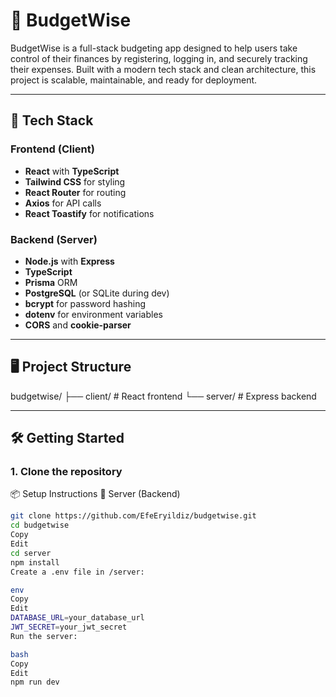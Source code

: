 # 💸 BudgetWise

BudgetWise is a full-stack budgeting app designed to help users take control of their finances by registering, logging in, and securely tracking their expenses. Built with a modern tech stack and clean architecture, this project is scalable, maintainable, and ready for deployment.

---

## 🚀 Tech Stack

### Frontend (Client)
- **React** with **TypeScript**
- **Tailwind CSS** for styling
- **React Router** for routing
- **Axios** for API calls
- **React Toastify** for notifications

### Backend (Server)
- **Node.js** with **Express**
- **TypeScript**
- **Prisma** ORM
- **PostgreSQL** (or SQLite during dev)
- **bcrypt** for password hashing
- **dotenv** for environment variables
- **CORS** and **cookie-parser**

---

## 🖥️ Project Structure

budgetwise/
├── client/ # React frontend
└── server/ # Express backend

---

## 🛠️ Getting Started

### 1. Clone the repository

📦 Setup Instructions
🔹 Server (Backend)
```bash
git clone https://github.com/EfeEryildiz/budgetwise.git
cd budgetwise
Copy
Edit
cd server
npm install
Create a .env file in /server:

env
Copy
Edit
DATABASE_URL=your_database_url
JWT_SECRET=your_jwt_secret
Run the server:

bash
Copy
Edit
npm run dev

